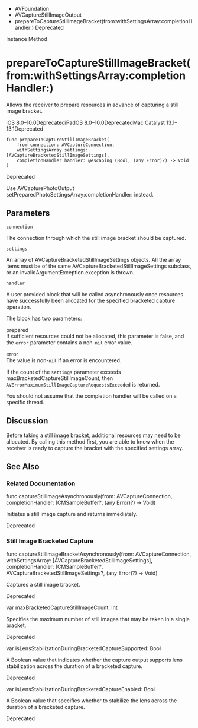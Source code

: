 

- AVFoundation
- AVCaptureStillImageOutput
-  prepareToCaptureStillImageBracket(from:withSettingsArray:completionHandler:) Deprecated

Instance Method

# prepareToCaptureStillImageBracket(from:withSettingsArray:completionHandler:)

Allows the receiver to prepare resources in advance of capturing a still image bracket.

iOS 8.0–10.0DeprecatediPadOS 8.0–10.0DeprecatedMac Catalyst 13.1–13.1Deprecated

``` source
func prepareToCaptureStillImageBracket(
    from connection: AVCaptureConnection,
    withSettingsArray settings: [AVCaptureBracketedStillImageSettings],
    completionHandler handler: @escaping (Bool, (any Error)?) -> Void
)
```

Deprecated

Use AVCapturePhotoOutput setPreparedPhotoSettingsArray:completionHandler: instead.

## Parameters 

`connection`  

The connection through which the still image bracket should be captured.

`settings`  

An array of AVCaptureBracketedStillImageSettings objects. All the array items must be of the same AVCaptureBracketedStillImageSettings subclass, or an invalidArgumentException exception is thrown.

`handler`  

A user provided block that will be called asynchronously once resources have successfully been allocated for the specified bracketed capture operation.

The block has two parameters:

prepared  
If sufficient resources could not be allocated, this parameter is false, and the `error` parameter contains a non-`nil` error value.

error  
The value is non-`nil` if an error is encountered.

If the count of the `settings` parameter exceeds maxBracketedCaptureStillImageCount, then `AVErrorMaximumStillImageCaptureRequestsExceeded` is returned.

You should not assume that the completion handler will be called on a specific thread.

## Discussion

Before taking a still image bracket, additional resources may need to be allocated. By calling this method first, you are able to know when the receiver is ready to capture the bracket with the specified settings array.

## See Also

### Related Documentation

func captureStillImageAsynchronously(from: AVCaptureConnection, completionHandler: (CMSampleBuffer?, (any Error)?) -> Void)

Initiates a still image capture and returns immediately.

Deprecated

### Still Image Bracketed Capture

func captureStillImageBracketAsynchronously(from: AVCaptureConnection, withSettingsArray: [AVCaptureBracketedStillImageSettings], completionHandler: (CMSampleBuffer?, AVCaptureBracketedStillImageSettings?, (any Error)?) -> Void)

Captures a still image bracket.

Deprecated

var maxBracketedCaptureStillImageCount: Int

Specifies the maximum number of still images that may be taken in a single bracket.

Deprecated

var isLensStabilizationDuringBracketedCaptureSupported: Bool

A Boolean value that indicates whether the capture output supports lens stabilization across the duration of a bracketed capture.

Deprecated

var isLensStabilizationDuringBracketedCaptureEnabled: Bool

A Boolean value that specifies whether to stabilize the lens across the duration of a bracketed capture.

Deprecated

